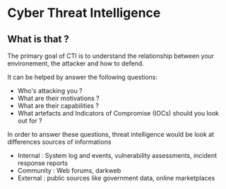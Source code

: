 # Cyber Threat Intelligence

## What is that ?

The primary goal of CTI is to understand the relationship between your environement, the attacker and how to defend.&#x20;

It can be helped by answer the following questions:&#x20;

* Who's attacking you ?&#x20;
* What are their motivations ?&#x20;
* What are their capabilities ?&#x20;
* What artefacts and Indicators of Compromise (IOCs) should you look out for ?&#x20;

In order to answer these questions, threat intelligence would be look at differences sources of informations

* Internal : System log and events, vulnerability assessments, incident response reports
* Community : Web forums, darkweb
* External : public sources like government data, online marketplaces



